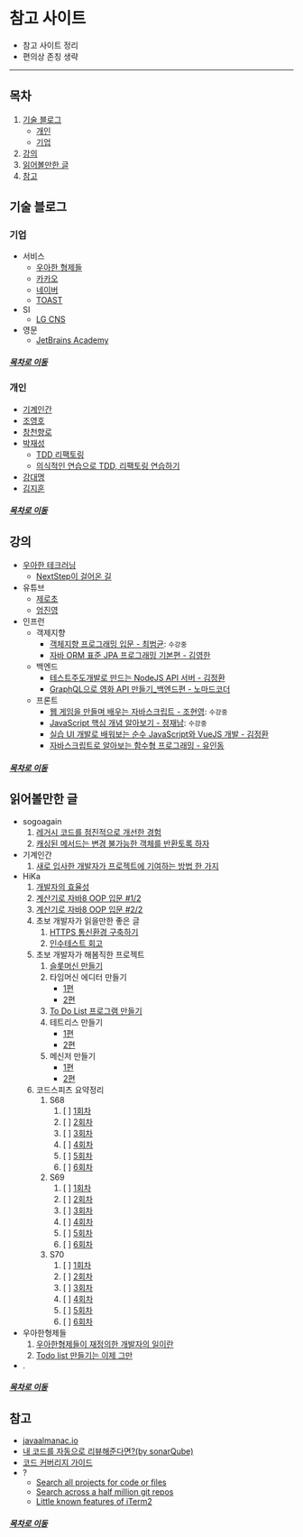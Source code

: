 참고 사이트
=======
* 참고 사이트 정리
* 편의상 존칭 생략
- - - -
## 목차
1. [기술 블로그](#기술-블로그)
	* [개인](#개인)
	* [기업](#기업)
2. [강의](#강의)
3. [읽어볼만한 글](#읽어볼만한-글)
4. [참고](#참고)

## 기술 블로그
### 기업 
* 서비스
	* [우아한 형제들](http://woowabros.github.io/)
	* [카카오](http://tech.kakao.com/)
	* [네이버](https://d2.naver.com/home)
	* [TOAST](https://meetup.toast.com/)
* SI
	* [LG CNS](https://blog.lgcns.com/1201?category=515147) 
* 영문
	* [JetBrains Academy](https://www.jetbrains.com/academy/)
	
##### [목차로 이동](#목차)
	
### 개인
* [기계인간](https://johngrib.github.io/)
* [조영호](./book/object/README.md)
* [창천향로](https://jojoldu.tistory.com/)
* [박재성](https://github.com/slipp/jwp-slipp)
	* [TDD 리팩토링](https://www.youtube.com/watch?v=bIeqAlmNRrA)
	* [의식적인 연습으로 TDD, 리팩토링 연습하기](https://www.slideshare.net/OKJSP/okkycon-tdd?fbclid=IwAR3dXj6s4hp1BeOxyUu7ZX4NG-62-cxxftLRowHNOaAz4fpLRKOW32E1pwM)
* [강대명](https://www.slideshare.net/charsyam2)
* [김지훈](https://gist.github.com/ihoneymon?direction=desc&sort=updated)

##### [목차로 이동](#목차)

## 강의
* [우아한 테크러닝](https://edu.nextstep.camp/)
	* [NextStep이 걸어온 길](https://brunch.co.kr/@javajigi/11)
* 유튜브
	* [제로초](https://www.zerocho.com/)
	* [엄진영](http://blog.eomjinyoung.com/)
* 인프런
	* 객제지향
		* [객체지향 프로그래밍 입문 - 최범균](./lecture_list/inflearn/oop_basic_choi.md): `수강중`
		* [자바 ORM 표준 JPA 프로그래밍 기본편 - 김영한](https://www.inflearn.com/course/ORM-JPA-Basic#description)
	* 백엔드
		* [테스트주도개발로 만드는 NodeJS API 서버 - 김정환](https://www.inflearn.com/course/%ED%85%8C%EC%8A%A4%ED%8A%B8%EC%A3%BC%EB%8F%84%EA%B0%9C%EB%B0%9C-tdd-nodejs-api#)
		* [GraphQL으로 영화 API 만들기_백엔드편 - 노마드코더](https://www.inflearn.com/course/graphql#description)
	* 프론트
		* [웹 게임을 만들며 배우는 자바스크립트 - 조현영](./lecture_list/inflearn/javascript_zero_choi.md): `수강중`
		* [JavaScript 핵심 개념 알아보기 - 정재남](./lecture_list/inflearn/javascript_key_concept_jeong.md): `수강중`
		* [실습 UI 개발로 배워보는 순수 JavaScript와 VueJS 개발 - 김정환](https://www.inflearn.com/course/%EC%88%9C%EC%88%98js-vuejs-%EA%B0%9C%EB%B0%9C-%EA%B0%95%EC%A2%8C#)
		* [자바스크립트로 알아보는 함수형 프로그래밍 - 유인동](https://www.inflearn.com/course/%ED%95%A8%EC%88%98%ED%98%95-%ED%94%84%EB%A1%9C%EA%B7%B8%EB%9E%98%EB%B0%8D#description)
		
##### [목차로 이동](#목차)

## 읽어볼만한 글
* sogoagain
	1. [레거시 코드를 점진적으로 개선한 경험](https://sogoagain.github.io/2020/03/08/%EB%A0%88%EA%B1%B0%EC%8B%9C-%EC%BD%94%EB%93%9C%EB%A5%BC-%EC%A0%90%EC%A7%84%EC%A0%81%EC%9C%BC%EB%A1%9C-%EA%B0%9C%EC%84%A0%ED%95%9C-%EA%B2%BD%ED%97%98/)
	2. [캐싱된 메서드는 변경 불가능한 객체를 반환토록 하자](https://sogoagain.github.io/2019/12/06/%EC%8B%A4%EC%88%98%EB%85%B8%ED%8A%B8-%EC%BA%90%EC%8B%B1%EB%90%9C-%EB%A9%94%EC%84%9C%EB%93%9C%EB%8A%94-%EB%B3%80%EA%B2%BD-%EB%B6%88%EA%B0%80%EB%8A%A5%ED%95%9C-Immutable-%EA%B0%9D%EC%B2%B4%EB%A5%BC-%EB%B0%98%ED%99%98%ED%86%A0%EB%A1%9D-%ED%95%98%EC%9E%90/)
* 기계인간
	1. [새로 입사한 개발자가 프로젝트에 기여하는 방법 한 가지](https://helloworld.kurly.com/blog/fix-style-with-command/?fbclid=IwAR1mTdENblJvoeTV1IB_3jZaxuraIkgnPsq1F4GC-UDfYfRZY3k1K3VaFuk#%EA%B2%B0%EA%B3%BC)
* HiKa
	1. [개발자의 효율성](https://brunch.co.kr/@hika/7?fbclid=IwAR1GzdzGQ_HLZEgQOc9KKQCtiEcm9ZESV5_kck5HwyxApnFE78G39fyz7Sw)
	2. [계산기로 자바8 OOP 입문 #1/2](https://brunch.co.kr/@hika/8)
	3. [계산기로 자바8 OOP 입문 #2/2](https://brunch.co.kr/@hika/9)
	4. 초보 개발자가 읽을만한 좋은 글
		1. [HTTPS 통신환경 구축하기](https://www.bsidesoft.com/3340)
		2. [인수테스트 회고](https://www.bsidesoft.com/6296)
	5. 초보 개발자가 해봄직한 프로젝트
		1. [슬롯머신 만들기](https://www.bsidesoft.com/2580)
		2. 타임머신 에디터 만들기
			* [1편](https://www.bsidesoft.com/6445)
			* [2편](https://www.bsidesoft.com/2397)
		3. [To Do List 프로그램 만들기](https://www.bsidesoft.com/2667)
		4. 테트리스 만들기
			* [1편](https://www.bsidesoft.com/2736)
			* [2편](https://www.bsidesoft.com/2827)
		5. 메신저 만들기
			* [1편](https://www.bsidesoft.com/3166)
			* [2편](https://www.bsidesoft.com/3297)
	6. 코드스피츠 요약정리
		1. S68
			1. [ ] [1회차](https://www.bsidesoft.com/3571)
			2. [ ] [2회차](https://www.bsidesoft.com/3634)
			3. [ ] [3회차](https://www.bsidesoft.com/3762)
			4. [ ] [4회차](https://www.bsidesoft.com/3830)
			5. [ ] [5회차](https://www.bsidesoft.com/3882)
			6. [ ] [6회차](https://www.bsidesoft.com/3946)
		2. S69
			1. [ ] [1회차](https://www.bsidesoft.com/4074)
			2. [ ] [2회차](https://www.bsidesoft.com/4154)
			3. [ ] [3회차](https://www.bsidesoft.com/4256)
			4. [ ] [4회차](https://www.bsidesoft.com/4331)
			5. [ ] [5회차](https://www.bsidesoft.com/4407)
			6. [ ] [6회차](https://www.bsidesoft.com/4468)
		3. S70
			1. [ ] [1회차](https://www.bsidesoft.com/4529)
			2. [ ] [2회차](https://www.bsidesoft.com/4636)
			3. [ ] [3회차](https://www.bsidesoft.com/5000)
			4. [ ] [4회차](https://www.bsidesoft.com/5118)
			5. [ ] [5회차](https://www.bsidesoft.com/5199)
			6. [ ] [6회차](https://www.bsidesoft.com/5257)
* 우아한형제들
	1. [우아한형제들이 재정의한 개발자의 일이란](https://brunch.co.kr/@folinfutures/68)
	2. [Todo list 만들기는 이제 그만](https://woowabros.github.io/experience/2020/04/14/stop-making-todo-list.html)
* .

##### [목차로 이동](#목차)

## 참고
* [javaalmanac.io](https://javaalmanac.io/)
* [내 코드를 자동으로 리뷰해준다면?(by sonarQube)](https://www.popit.kr/%EB%82%B4%EC%BD%94%EB%93%9C%EB%A5%BC-%EC%9E%90%EB%8F%99%EC%9C%BC%EB%A1%9C-%EB%A6%AC%EB%B7%B0%ED%95%B4%EC%A4%80%EB%8B%A4%EB%A9%B4-by-sonarqube/)
* [코드 커버리지 가이드](https://javaengine.tistory.com/entry/%EC%BD%94%EB%93%9C-%EC%BB%A4%EB%B2%84%EB%A6%AC%EC%A7%80-%EA%B0%80%EC%9D%B4%EB%93%9C)
* ?
	* [Search all projects for code or files](https://cs.opensource.google/)
	* [Search across a half million git repos](https://grep.app/)
	* [Little known features of iTerm2](https://banga.github.io/blog/2020/03/02/little-known-features-of-iterm2.html)

##### [목차로 이동](#목차)
